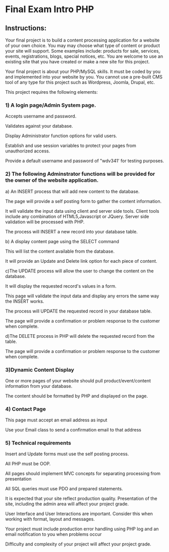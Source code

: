 # Final Exam Intro PHP
## Instructions:

Your final project is to build a content processing application for a website of your own choice.  You may may choose what type of content or product your site will support.  Some examples include: products for sale, services, events, registrations, blogs, special notices, etc.  You are welcome to use an existing site that you have created or make a new site for this project.

Your final project is about your PHP/MySQL skills.  It must be coded by you and implemented into your website by you. You cannot use a pre-built CMS tool of any type for this project such as Wordpress, Joomla, Drupal, etc.

This project requires the following elements: 

### 1) A login page/Admin System page.

  Accepts username and password.

  Validates against your database.
  
  Display Administrator function options for valid users.
  
  Establish and use session variables to protect your pages from unauthorized access.
  
  Provide a default username and password of "wdv341' for testing purposes. 


### 2) The following Adminstrator functions will be provided for the owner of the website application. 
  
  a) An INSERT process that will add new content to the database.
  
  The page will provide a self posting form to gather the content information.
  
  It will validate the input data using client and server side tools.  Client tools include any combination of HTML5,Javascript or JQuery.  Server side validation will be processed with PHP.
  
  The process will INSERT a new record into your database table.
  
  b) A display content page using the SELECT command
  
  This will list the content available from the database.
  
  It will provide an Update and Delete link option for each piece of content. 
  
  c)The UPDATE process will allow the user to change the content on the database. 
  
  It will display the requested record's values in a form.  
  
  This page will validate the input data and display any errors the same way the INSERT works.  
  
  The process will UPDATE the requested record in your database table.
  
  The page will provide a confirmation or problem response to the customer when complete.
  
  d)The DELETE process in PHP will delete the requested record from the table.
  
  The page will provide a confirmation or problem response to the customer when complete.
  
### 3)Dynamic Content Display
  
  One or more pages of your website should pull product/event/content information from your database.
 
  The content should be formatted by PHP and displayed on the page. 

### 4) Contact Page
 
 This page must accept an email address as input
 
 Use your Email class to send a confirmation email to that address


### 5) Technical requirements
  
  Insert and Update forms must use the self posting process.
  
  All PHP must be OOP.
  
  All pages should implement MVC concepts for separating processing from presentation
  
  All SQL queries must use PDO and prepared statements.
  
  It is expected that your site reflect production quality.  Presentation of the site, including the admin area will affect your project grade. 
  
  User Interface and User Interactions are important. Consider this when working with format, layout and messages.  
  
  Your project must include production error handling using PHP log and an email notification to you when problems occur
  
  Difficulty and complexity of your project will affect your project grade. 
  
